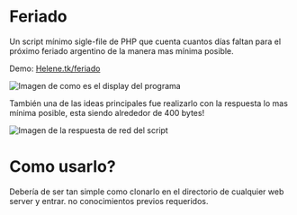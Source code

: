 # Feriado
Un script mínimo sigle-file de PHP que cuenta cuantos días faltan para el próximo feriado argentino de la manera mas mínima posible.

Demo: [Helene.tk/feriado](https://helene.tk/feriado/uy)

![Imagen de como es el display del programa](https://imgur.com/1ssu8ig.png)

También una de las ideas principales fue realizarlo con la respuesta lo mas mínima posible, esta siendo alrededor de 400 bytes!

![Imagen de la respuesta de red del script](https://imgur.com/ivePgYD.png)
#  Como usarlo?
Debería de ser tan simple como clonarlo en el directorio de cualquier web server y entrar. no conocimientos previos requeridos.
